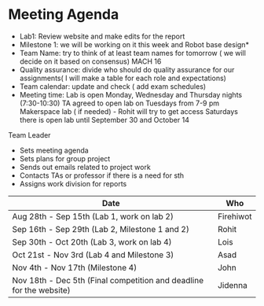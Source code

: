 # Meeting Agenda 

 * Lab1: Review website and make edits for the report 
 * Milestone 1: we will be working on it this week and Robot base design*
 * Team Name: try to think of at least team names for tomorrow ( we will decide on it based on consensus) MACH 16
 * Quality assurance: divide who should do quality assurance for our assignments( I will make a table for each role and expectations)
 * Team calendar: update and check ( add exam schedules)
 * Meeting time: Lab is open Monday, Wednesday and Thursday nights (7:30-10:30)
   TA agreed to open lab on Tuesdays from 7-9 pm
   Makerspace lab ( if needed) - Rohit will try to get access
   Saturdays there is open lab until September 30 and October 14

Team Leader
  * Sets meeting agenda
  * Sets plans for group project 
  * Sends out emails related to project work
  * Contacts TAs or professor if there is a need for sth
  * Assigns work division for reports 
  
  
Date|Who
------------ | -------------
Aug 28th - Sep 15th (Lab 1, work on lab 2)| Firehiwot
Sep 16th - Sep 29th (Lab 2, Milestone 1 and 2)| Rohit
Sep 30th - Oct 20th (Lab 3, work on lab 4)| Lois
Oct 21st - Nov 3rd (Lab 4 and Milestone 3)| Asad
Nov 4th - Nov 17th (Milestone 4)| John
Nov 18th - Dec 5th (Final competition and deadline for the website)| Jidenna

